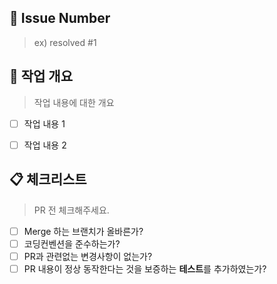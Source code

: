 ## 📕 Issue Number

> ex) resolved #1

## 📙 작업 개요

> 작업 내용에 대한 개요

- [ ] 작업 내용 1
- [ ] 작업 내용 2


## 📋 체크리스트

> PR 전 체크해주세요.

- [ ] Merge 하는 브랜치가 올바른가?
- [ ] 코딩컨벤션을 준수하는가?
- [ ] PR과 관련없는 변경사항이 없는가?
- [ ] PR 내용이 정상 동작한다는 것을 보증하는 **테스트**를 추가하였는가?